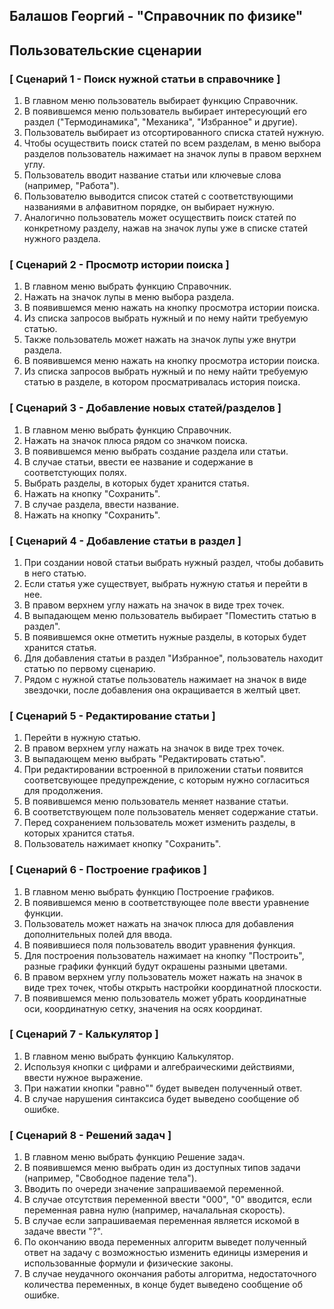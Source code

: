 ## Балашов Георгий - "Справочник по физике"
## Пользовательские сценарии

### [ Сценарий 1 - Поиск нужной статьи в справочнике ]

1. В главном меню пользователь выбирает функцию Справочник.
2. В появившемся меню пользователь выбирает интересующий его раздел ("Термодинамика", "Механика", "Избранное" и другие).
3. Пользователь выбирает из отсортированного списка статей нужную.
4. Чтобы осуществить поиск статей по всем разделам, в меню выбора разделов пользователь нажимает на значок лупы в правом верхнем углу.
5. Пользователь вводит название статьи или ключевые слова (например, "Работа").
6. Пользователю выводится список статей с соответствующими названиями в алфавитном порядке, он выбирает нужную.
7. Аналогично пользователь может осуществить поиск статей по конкретному разделу, нажав на значок лупы уже в списке статей нужного раздела.

### [ Сценарий 2 - Просмотр истории поиска ]

1. В главном меню выбрать функцию Справочник.
2. Нажать на значок лупы в меню выбора раздела.
3. В появившемся меню нажать на кнопку просмотра истории поиска.
4. Из списка запросов выбрать нужный и по нему найти требуемую статью.
5. Также пользователь может нажать на значок лупы уже внутри раздела.
6. В появившемся меню нажать на кнопку просмотра истории поиска.
7. Из списка запросов выбрать нужный и по нему найти требуемую статью в разделе, в котором просматривалась история поиска.

### [ Сценарий 3 - Добавление новых статей/разделов ]

1. В главном меню выбрать функцию Справочник.
2. Нажать на значок плюса рядом со значком поиска.
3. В появившемся меню выбрать создание раздела или статьи.
4. В случае статьи, ввести ее название и содержание в соответстующих полях.
5. Выбрать разделы, в которых будет хранится статья.
6. Нажать на кнопку "Сохранить".
7. В случае раздела, ввести название.
8. Нажать на кнопку "Сохранить".

### [ Сценарий 4 - Добавление cтатьи в раздел ]

1. При создании новой статьи выбрать нужный раздел, чтобы добавить в него статью.
2. Если статья уже существует, выбрать нужную статья и перейти в нее.
3. В правом верхнем углу нажать на значок в виде трех точек.
4. В выпадающем меню пользователь выбирает "Поместить статью в раздел".
5. В появившемся окне отметить нужные разделы, в которых будет хранится статья.
6. Для добавления статьи в раздел "Избранное", пользователь находит статью по первому сценарию.
7. Рядом с нужной статье пользователь нажимает на значок в виде звездочки, после добавления она окращивается в желтый цвет.

### [ Сценарий 5 - Редактирование статьи ]

1. Перейти в нужную статью.
2. В правом верхнем углу нажать на значок в виде трех точек. 
3. В выпадающем меню выбрать "Редактировать статью".
4. При редактировании встроенной в приложении статьи появится соответсвующее предупреждение, с которым нужно согласиться для продолжения.
5. В появившемся меню пользователь меняет название статьи.
6. В соответствующем поле пользователь меняет содержание статьи.
7. Перед сохранением пользователь может изменить разделы, в которых хранится статья.
8. Пользователь нажимает кнопку "Сохранить".

### [ Сценарий 6 - Построение графиков ]

1. В главном меню выбрать функцию Построение графиков.
2. В появившемся меню в соответствующее поле ввести уравнение функции.
3. Пользователь может нажать на значок плюса для добавления дополнительных полей для ввода.
4. В появившиеся поля пользователь вводит уравнения функция.
5. Для построения пользователь нажимает на кнопку "Построить", разные графики функций будут окрашены разными цветами.
6. В правом верхнем углу пользователь может нажать на значок в виде трех точек, чтобы открыть настройки координатной плоскости.
7. В появившемся меню пользователь может убрать координатные оси, координатную сетку, значения на осях координат.

### [ Сценарий 7 - Калькулятор ]

1. В главном меню выбрать функцию Калькулятор.
2. Используя кнопки с цифрами и алгебраическими действиями, ввести нужное выражение.
3. При нажатии кнопки "равно"" будет выведен полученный ответ.
4. В случае нарушения синтаксиса будет выведено сообщение об ошибке.

### [ Сценарий 8 - Решений задач ]

1. В главном меню выбрать функцию Решение задач.
2. В появившемся меню выбрать один из доступных типов задачи (например, "Свободное падение тела").
3. Вводить по очереди значение запрашиваемой переменной.
4. В случае отсутствия переменной ввести "000", "0" вводится, если переменная равна нулю (например, началальная скорость).
5. В случае если запрашиваемая переменная является искомой в задаче ввести "?".
6. По окончанию ввода переменных алгоритм выведет полученный ответ на задачу с возможностью изменить единицы измерения и использованные формули и физические законы.
7. В случае неудачного окончания работы алгоритма, недостаточного количества переменных, в конце будет выведено сообщение об ошибке.
